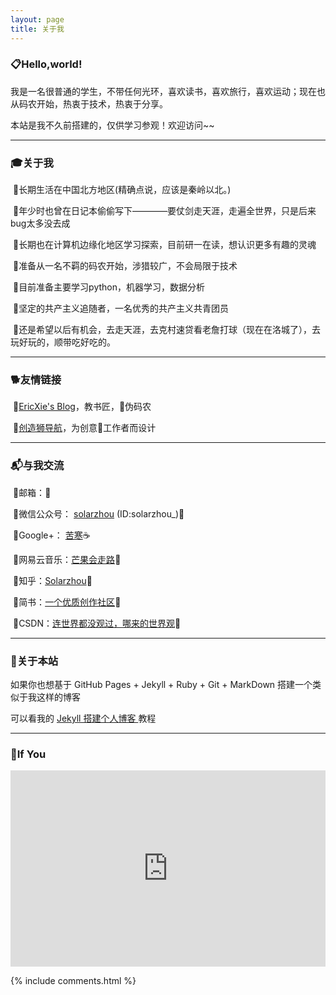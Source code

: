 ```yaml
---
layout: page
title: 关于我 
---
```

<h3>📋<strong>Hello,world!</strong></h3>  

我是一名很普通的学生，不带任何光环，喜欢读书，喜欢旅行，喜欢运动；现在也从码农开始，热衷于技术，热衷于分享。

本站是我不久前搭建的，仅供学习参观！欢迎访问~~

<hr>
<h3>🎓<strong>关于我</strong></h3>

&nbsp;🔹长期生活在中国北方地区(精确点说，应该是秦岭以北。)

&nbsp;🔹年少时也曾在日记本偷偷写下————要仗剑走天涯，走遍全世界，只是后来bug太多没去成

&nbsp;🔹长期也在计算机边缘化地区学习探索，目前研一在读，想认识更多有趣的灵魂

&nbsp;🔹准备从一名不羁的码农开始，涉猎较广，不会局限于技术

&nbsp;🔹目前准备主要学习python，机器学习，数据分析

&nbsp;🔹坚定的共产主义追随者，一名优秀的共产主义共青团员

&nbsp;🔹还是希望以后有机会，去走天涯，去克村速贷看老詹打球（现在在洛城了），去玩好玩的，顺带吃好吃的。
<p>

<hr>
<h3>🐕<strong>友情链接</strong></h3>
<p>
<!--&nbsp;🔹<a href="https://zhouie.cn/">北岛向南的小屋</a>🔞了解一下？<p>-->

&nbsp;🔹<a href="http://ericxie.coding.me/">EricXie's Blog</a>，教书匠，👨伪码农<p>

&nbsp;🔹<a href="http://chuangzaoshi.com/">创造狮导航</a>，为创意🎨工作者而设计<p>


<hr>
<h3>📬<strong>与我交流</strong></h3> 
<p>
&nbsp;🔹邮箱：<t-zhou@foxmail.com>🍦<p>

&nbsp;🔹微信公众号： <a href="https://mmbiz.qpic.cn/mmbiz_jpg/5yzc5jriciajA4vYoE47Y4hMeYe4xiaRCkEAM4MQK5Pgicia27lvrf5D2h2f3JNAfEnibglYibbazlHicJ1tz4TxN0aQQQ/0?wx_fmt=jpeg"> solarzhou</a> (ID:solarzhou_)🍟<p>

&nbsp;🔹Google+： <a href="https://plus.google.com/110694605441707810284">苦寒</a>☕<p>

&nbsp;🔹网易云音乐：<a href="http://music.163.com/#/user/home?id=120984001">芒果会走路</a>🍩<p>

<!--&nbsp;🔹豆瓣： <a href="https://www.douban.com/people/jave_f/">那时我们有梦</a>🍰<p>-->

&nbsp;🔹知乎：<a href="https://www.zhihu.com/people/tzhou-36-67/activities">Solarzhou</a>🍇<p>

&nbsp;🔹简书：<a href="https://www.jianshu.com/u/1ca27581db0a">一个优质创作社区</a>🍒 <p>

&nbsp;🔹CSDN：<a href="https://blog.csdn.net/ZT7524">连世界都没观过，哪来的世界观</a>🍔<p>

<p>

<hr>
<h3>🗽<strong>关于本站</strong></h3>  
<p>
如果你也想基于 GitHub Pages + Jekyll + Ruby + Git + MarkDown 搭建一个类似于我这样的博客<p>可以看我的
<a href="https://tzhou2018.github.io/2018/02/Jekyll-%E6%90%AD%E5%BB%BA%E4%B8%AA%E4%BA%BA%E5%8D%9A%E5%AE%A2-%E6%8B%93%E5%B1%95%E7%89%88/"> Jekyll 搭建个人博客 </a>教程
<p>

<hr>
<h3>🍒<strong>If You</strong></h3>  
<p> 
    <div class="video-container">
        <iframe width="95%" height="450" src="https://v.miaopai.com/iframe?scid=SvyHaHOczsp7B6ftW86oqMMz62-h5ai6~Fwp8A__" frameborder="0" scrolling="no" allowfullscreen></iframe>
    </div>
    <style type="text/css">
        .video-container {
            position: relative;
            padding-bottom: 56.25%;
            padding-top: 30px;
            height: 0;
            overflow: hidden;
        }
        .video-container iframe {
            position: absolute;
            top:0;
            left: 0;
            width: 100%;
            height: 100%;
        }
    </style>
<p> 
<p> 

{% include comments.html %}

